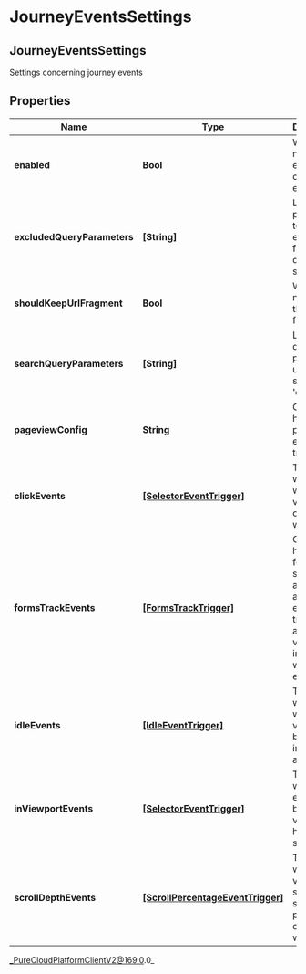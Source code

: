 # JourneyEventsSettings

## JourneyEventsSettings
Settings concerning journey events

## Properties

|Name | Type | Description | Notes|
|------------ | ------------- | ------------- | -------------|
| **enabled** | **Bool** | Whether or not journey event collection is enabled. | [optional] |
| **excludedQueryParameters** | **[String]** | List of parameters to be excluded from the query string. | [optional] |
| **shouldKeepUrlFragment** | **Bool** | Whether or not to keep the URL fragment. | [optional] |
| **searchQueryParameters** | **[String]** | List of query parameters used for search (e.g. &#39;q&#39;). | [optional] |
| **pageviewConfig** | **String** | Controls how the pageview events are tracked. | [optional] |
| **clickEvents** | [**[SelectorEventTrigger]**]([SelectorEventTrigger]) | Tracks when and where a visitor clicks on a webpage. | [optional] |
| **formsTrackEvents** | [**[FormsTrackTrigger]**]([FormsTrackTrigger]) | Controls how the form submitted and form abandoned events are tracked after a visitor interacts with a form element. | [optional] |
| **idleEvents** | [**[IdleEventTrigger]**]([IdleEventTrigger]) | Tracks when and where a visitor becomes inactive on a webpage. | [optional] |
| **inViewportEvents** | [**[SelectorEventTrigger]**]([SelectorEventTrigger]) | Tracks when elements become visible or hidden on screen. | [optional] |
| **scrollDepthEvents** | [**[ScrollPercentageEventTrigger]**]([ScrollPercentageEventTrigger]) | Tracks when a visitor scrolls to a specific percentage of a webpage. | [optional] |



_PureCloudPlatformClientV2@169.0.0_
